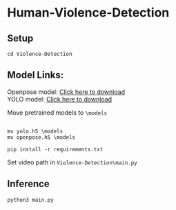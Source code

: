# Human-Violence-Detection

## Setup
```
cd Violence-Detection
```

## Model Links:
Openpose model: [Click here to download](https://drive.google.com/file/d/1YuJB9I7F1plPab3vjmiwqkRH_c7-aVKQ/view?usp=sharing)<br>
YOLO model: [Click here to download](https://drive.google.com/file/d/14ufVFdTUgYO__KrDdsLKBPUmMhuLaXUx/view?usp=sharing)

Move pretrained models to `\models`
```

mv yolo.h5 \models
mv openpose.h5 \models
```

```
pip install -r requirements.txt
```

Set video path in `Violence-Detection\main.py`
## Inference
```
python3 main.py
```
